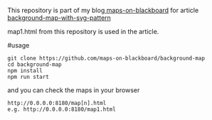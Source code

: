 This repository is part of my blog[ maps-on-blackboard](http://maps-on-blackboard.com) for article [background-map-with-svg-pattern](http://maps-on-blackboard.com/articles/background-map/)

map1.html from this repository is used in the article.

#usage

```
git clone https://github.com/maps-on-blackboard/background-map
cd background-map
npm install 
npm run start
```

and you can check the maps in your browser
```
http://0.0.0.0:8180/map[n].html
e.g. http://0.0.0.0:8180/map1.html

```

